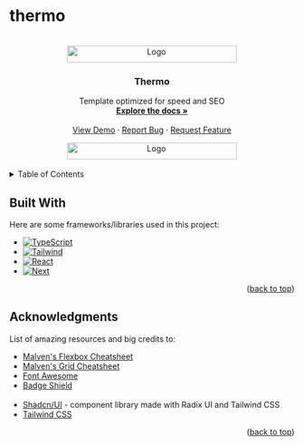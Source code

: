 # thermo


<!--
commands used
npx create-next-app@latest --typescript --tailwind

npx shadcn-ui@latest init
npx shadcn-ui@latest add button
npm install @sanity/image-url @sanity/vision query-string sanity

npm create sanity@latest
-->


<!-- PROJECT LOGO -->
<br />
<div align="center" id='readme-top'>
  <img src="https://i.gifer.com/A48C.gif" alt="Logo" width="300" height="30">

  <h3 align="center">Thermo</h3>

  <p align="center">
    Template optimized for speed and SEO
    <br />
    <a href="https://github.com/WackyChomp/thermo"><strong>Explore the docs »</strong></a>
    <br />
    <br />
    <a href="https://github.com/WackyChomp/thermo">View Demo</a>
    ·
    <a href="https://github.com/WackyChomp/thermo/issues">Report Bug</a>
    ·
    <a href="https://github.com/WackyChomp/thermo/issues">Request Feature</a>
  </p>
  
  <img src="https://i.gifer.com/A48C.gif" alt="Logo" width="300" height="30">
</div>

<br>

<!-- TABLE OF CONTENTS -->
<details>
  <summary>Table of Contents</summary>
  <ol>
    <li>
      <a href="#about-the-project">About The Project</a>
      <ul>
        <li><a href="#built-with">Built With</a></li>
      </ul>
    </li>
    <li>
      <a href="#getting-started">Getting Started</a>
      <ul>
        <li><a href="#prerequisites">Prerequisites</a></li>
        <li><a href="#installation">Installation</a></li>
      </ul>
    </li>
    <li><a href="#usage">Usage</a></li>
    <li><a href="#roadmap">Roadmap</a></li>
    <li><a href="#contributing">Contributing</a></li>
    <li><a href="#license">License</a></li>
    <li><a href="#acknowledgments">Acknowledgments</a></li>
  </ol>
</details>


## Built With

Here are some frameworks/libraries used in this project:
* [![TypeScript][TypeScript]][TypeScript-url]
* [![Tailwind][Tailwind.css]][Tailwind-url]
* [![React][React.js]][React-url]
* [![Next][Next.js]][Next-url]
<p align="right">(<a href="#readme-top">back to top</a>)</p>



<!-- ACKNOWLEDGMENTS -->
## Acknowledgments

List of amazing resources and big credits to: 

* [Malven's Flexbox Cheatsheet](https://flexbox.malven.co/)
* [Malven's Grid Cheatsheet](https://grid.malven.co/)
* [Font Awesome](https://fontawesome.com)
* [Badge Shield](https://dev.to/envoy_/150-badges-for-github-pnk)
<br><br>
* [Shadcn/UI](https://ui.shadcn.com/) - component library made with Radix UI and Tailwind CSS
* [Tailwind CSS](https://tailwindcss.com/)

<p align="right">(<a href="#readme-top">back to top</a>)</p>




[Next.js]: https://img.shields.io/badge/next.js-000000?style=for-the-badge&logo=nextdotjs&logoColor=white
[Next-url]: https://nextjs.org/
[TypeScript]: https://img.shields.io/badge/TypeScript-007ACC?style=for-the-badge&logo=typescript&logoColor=white
[TypeScript-url]: https://www.typescriptlang.org/

[React.js]: https://img.shields.io/badge/React-20232A?style=for-the-badge&logo=react&logoColor=61DAFB
[React-url]: https://reactjs.org/
[Tailwind.css]: https://img.shields.io/badge/Tailwind_CSS-38B2AC?style=for-the-badge&logo=tailwind-css&logoColor=white
[Tailwind-url]: https://tailwindcss.com/


